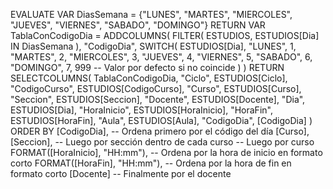 EVALUATE
VAR DiasSemana = {"LUNES", "MARTES", "MIERCOLES", "JUEVES", "VIERNES", "SABADO", "DOMINGO"}
RETURN
    VAR TablaConCodigoDia = 
        ADDCOLUMNS(
            FILTER(
                ESTUDIOS,
                ESTUDIOS[Dia] IN DiasSemana
            ),
            "CodigoDia", 
            SWITCH(
                ESTUDIOS[Dia],
                "LUNES", 1,
                "MARTES", 2,
                "MIERCOLES", 3,
                "JUEVES", 4,
                "VIERNES", 5,
                "SABADO", 6,
                "DOMINGO", 7,
                999 -- Valor por defecto si no coincide
            )
        )
    RETURN
    SELECTCOLUMNS(
        TablaConCodigoDia,
        "Ciclo", ESTUDIOS[Ciclo],
        "CodigoCurso", ESTUDIOS[CodigoCurso],
        "Curso", ESTUDIOS[Curso],
        "Seccion", ESTUDIOS[Seccion],
        "Docente", ESTUDIOS[Docente],
        "Dia", ESTUDIOS[Dia],
        "HoraInicio", ESTUDIOS[HoraInicio],
        "HoraFin", ESTUDIOS[HoraFin],
        "Aula", ESTUDIOS[Aula],
        "CodigoDia", [CodigoDia]
    )
ORDER BY
	[CodigoDia],                        -- Ordena primero por el código del día
    [Curso],     
	[Seccion],                          -- Luego por sección dentro de cada curso                       -- Luego por curso
	FORMAT([HoraInicio], "HH:mm"),      -- Ordena por la hora de inicio en formato corto
    FORMAT([HoraFin], "HH:mm"),         -- Ordena por la hora de fin en formato corto
    [Docente]                           -- Finalmente por el docente
